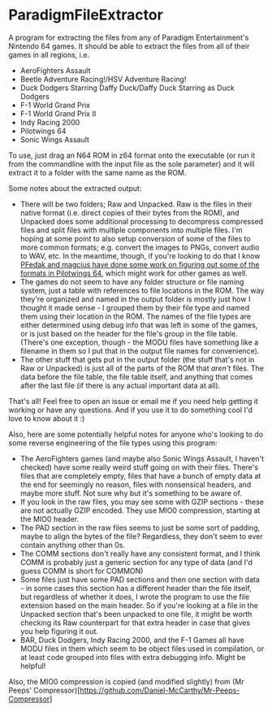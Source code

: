 # ParadigmFileExtractor

A program for extracting the files from any of Paradigm Entertainment's Nintendo 64 games. It should be able to extract the files from all of their games in all regions, i.e.
 * AeroFighters Assault
 * Beetle Adventure Racing!/HSV Adventure Racing!
 * Duck Dodgers Starring Daffy Duck/Daffy Duck Starring as Duck Dodgers
 * F-1 World Grand Prix
 * F-1 World Grand Prix II
 * Indy Racing 2000
 * Pilotwings 64
 * Sonic Wings Assault
 
To use, just drag an N64 ROM in z64 format onto the executable (or run it from the commandline with the input file as the sole parameter) and it will extract it to a folder with the same name as the ROM.

Some notes about the extracted output:
 * There will be two folders; Raw and Unpacked. Raw is the files in their native format (i.e. direct copies of their bytes from the ROM), and Unpacked does some additional processing to decompress compressed files and split files with multiple components into multiple files. I'm hoping at some point to also setup conversion of some of the files to more common formats; e.g. convert the images to PNGs, convert audio to WAV, etc. In the meantime, though, if you're looking to do that I know [PFedak and magcius have done some work on figuring out some of the formats in Pilotwings 64](https://github.com/magcius/noclip.website/blob/master/src/Pilotwings64/Scenes.ts), which might work for other games as well.
 * The games do not seem to have any folder structure or file naming system, just a table with references to file locations in the ROM. The way they're organized and named in the output folder is mostly just how I thought it made sense - I grouped them by their file type and named them using their location in the ROM. The names of the file types are either determined using debug info that was left in some of the games, or is just based on the header for the file's group in the file table. (There's one exception, though - the MODU files have something like a filename in them so I put that in the output file names for convenience).
 * The other stuff that gets put in the output folder (the stuff that's not in Raw or Unpacked) is just all of the parts of the ROM that *aren't* files. The data before the file table, the file table itself, and anything that comes after the last file (if there is any actual important data at all).
 
That's all! Feel free to open an issue or email me if you need help getting it working or have any questions. And if you use it to do something cool I'd love to know about it :)

Also, here are some potentially helpful notes for anyone who's looking to do some reverse engineering of the file types using this program:
 * The AeroFighters games (and maybe also Sonic Wings Assault, I haven't checked) have some really weird stuff going on with their files. There's files that are completely empty, files that have a bunch of empty data at the end for seemingly no reason, files with nonsensical headers, and maybe more stuff. Not sure why but it's something to be aware of.
 * If you look in the raw files, you may see some with GZIP sections - these are not actually GZIP encoded. They use MIO0 compression, starting at the MIO0 header.
 * The PAD section in the raw files seems to just be some sort of padding, maybe to align the bytes of the file? Regardless, they don't seem to ever contain anything other than 0s.
 * The COMM sections don't really have any consistent format, and I think COMM is probably just a generic section for any type of data (and I'd guess COMM is short for COMMON)
  * Some files just have some PAD sections and then one section with data - in some cases this section has a different header than the file itself, but regardless of whether it does, I wrote the program to use the file extension based on the main header. So if you're looking at a file in the Unpacked section that's been unpacked to one file, it might be worth checking its Raw counterpart for that extra header in case that gives you help figuring it out.
 * BAR, Duck Dodgers, Indy Racing 2000, and the F-1 Games all have MODU files in them which seem to be object files used in compilation, or at least code grouped into files with extra debugging info. Might be helpful!
 
 
 Also, the MIO0 compression is copied (and modified slightly) from (Mr Peeps' Compressor)[https://github.com/Daniel-McCarthy/Mr-Peeps-Compressor]
